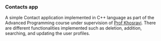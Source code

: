 ### Contacts app

A simple Contact application implemented in C++ language as part of the Advanced Programming course under supervision of [Prof Khosravi](https://ece.ut.ac.ir/en/~r.khosravi). There are different functionalities implemented such as deletion, addition, searching, and updating the user profiles. 
